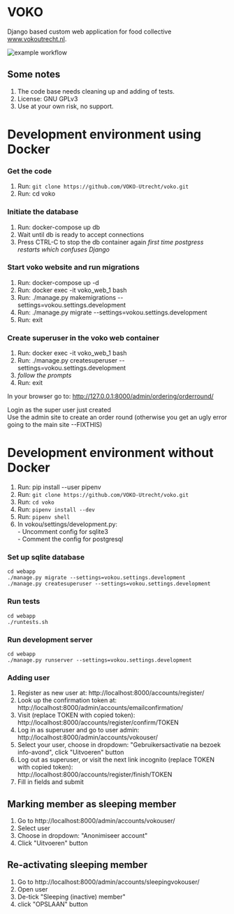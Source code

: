 # VOKO
Django based custom web application for food collective www.vokoutrecht.nl.

![example workflow](https://github.com/VOKO-Utrecht/voko/actions/workflows/ci.yml/badge.svg)

## Some notes
1. The code base needs cleaning up and adding of tests.
2. License: GNU GPLv3
3. Use at your own risk, no support.


# Development environment using Docker
### Get the code
1. Run: `git clone https://github.com/VOKO-Utrecht/voko.git`
2. Run: cd voko

### Initiate the database
1. Run: docker-compose up db
2. Wait until db is ready to accept connections
3. Press CTRL-C to stop the db container again
_first time postgress restarts which confuses Django_

### Start voko website and run migrations
1. Run: docker-compose up -d
2. Run: docker exec -it voko_web_1 bash
3. Run: ./manage.py makemigrations --settings=vokou.settings.development
4. Run: ./manage.py migrate --settings=vokou.settings.development
5. Run: exit

### Create superuser in the voko web container
1. Run: docker exec -it voko_web_1 bash
2. Run: ./manage.py createsuperuser --settings=vokou.settings.development
3. _follow the prompts_
4. Run: exit

In your browser go to: http://127.0.0.1:8000/admin/ordering/orderround/

Login as the super user just created \
Use the admin site to create an order round (otherwise you get an ugly error going to the main site --FIXTHIS)



# Development environment without Docker
1. Run: pip install --user pipenv
2. Run: `git clone https://github.com/VOKO-Utrecht/voko.git`
3. Run: `cd voko`
4. Run: `pipenv install --dev`
5. Run: `pipenv shell`
6. In vokou/settings/development.py: \
        - Uncomment config for sqlite3 \
        - Comment the config for postgresql


### Set up sqlite database
    cd webapp
    ./manage.py migrate --settings=vokou.settings.development
    ./manage.py createsuperuser --settings=vokou.settings.development

### Run tests
    cd webapp
    ./runtests.sh

### Run development server
    cd webapp
    ./manage.py runserver --settings=vokou.settings.development

### Adding user
1. Register as new user at: http://localhost:8000/accounts/register/
2. Look up the confirmation token at: http://localhost:8000/admin/accounts/emailconfirmation/
3. Visit (replace TOKEN with copied token): http://localhost:8000/accounts/register/confirm/TOKEN
4. Log in as superuser and go to user admin: http://localhost:8000/admin/accounts/vokouser/
5. Select your user, choose in dropdown: "Gebruikersactivatie na bezoek info-avond", click "Uitvoeren" button
6. Log out as superuser, or visit the next link incognito (replace TOKEN with copied token): http://localhost:8000/accounts/register/finish/TOKEN
7. Fill in fields and submit

## Marking member as sleeping member
1. Go to http://localhost:8000/admin/accounts/vokouser/
2. Select user
3. Choose in dropdown: "Anonimiseer account"
4. Click "Uitvoeren" button

## Re-activating sleeping member
1. Go to http://localhost:8000/admin/accounts/sleepingvokouser/
2. Open user
3. De-tick "Sleeping (inactive) member"
4. click "OPSLAAN" button
